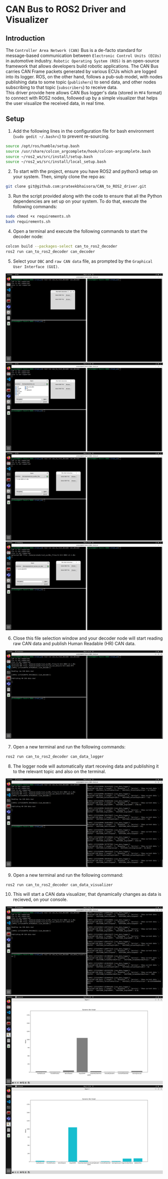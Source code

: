 
# CAN Bus to ROS2 Driver and Visualizer

## Introduction

The `Controller Area Network (CAN)` Bus is a de-facto standard for message-based communication between `Electronic Control Units (ECUs)` in automotive industry. `Robotic Operating System (ROS)` is an open-source framework that allows developers build robotic applications. The CAN Bus carries CAN Frame packets generated by various ECUs which are logged into its logger.  ROS, on the other hand, follows a pub-sub model, with nodes publishing data to some topic (`publishers`) to send data, and other nodes subscribing to that topic (`subscribers`) to receive data.  
This driver provide here allows CAN Bus logger's data (stored in `MF4` format) to connect with ROS2 nodes, followed up by a simple visualizer that helps the user visualize the received data, in real time.  

## Setup

1. Add the following lines in the configuration file for bash environment (`sudo gedit ~/.bashrc`) to prevent re-sourcing.

```sh
source /opt/ros/humble/setup.bash
source /usr/share/colcon_argcomplete/hook/colcon-argcomplete.bash
source ~/ros2_ws/src/install/setup.bash
source ~/ros2_ws/src/install/local_setup.bash
```

2. To start with the project, ensure you have ROS2 and python3 setup on your system. Then, simply clone the repo as:

```sh
git clone git@github.com:prateekbhaisora/CAN_to_ROS2_driver.git
```

3. Run the script provided along with the code to ensure that all the Python dependencies are set up on your system. To do that, execute the following commands:

```sh
sudo chmod +x requirements.sh
bash requirements.sh
```

4. Open a terminal and execute the following commands to start the decoder node:

```sh
colcon build --packages-select can_to_ros2_decoder
ros2 run can_to_ros2_decoder can_decoder 
```

5. Select your `DBC` and `raw CAN data` file, as prompted by the `Graphical User Interface (GUI)`.

![can-decoder](./screenshots/1.png)
![gui-popup](./screenshots/2.png)
![dbc-file-select](./screenshots/3.png)
![mf4-file-select](./screenshots/4.png)

6. Close this file selection window and your decoder node will start reading raw CAN data and publish Human Readable (HR) CAN data.

![hr-data](./screenshots/5.png)

7. Open a new terminal and run the following commands:

```sh
ros2 run can_to_ros2_decoder can_data_logger
```

8. The logger node will automatically start receving data and publishing it to the relevant topic and also on the terminal.

![logged-data](./screenshots/6.png)

9. Open a new terminal and run the following command:

```sh
ros2 run can_to_ros2_decoder can_data_visualizer 
```

10. This will start a CAN data visualizer, that dynamically changes as data is recieved, on your console.

![visualizing-data-1](./screenshots/7.png)
![visualizing-data-2](./screenshots/8.png)
![visualizing-data-3](./screenshots/9.png)
